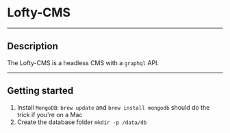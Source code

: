 # Lofty-CMS

---

## Description
The Lofty-CMS is a headless CMS with a `graphql` API.

---

## Getting started

1. Install `MongoDB`: `brew update` and `brew install mongodb` should do the trick if you're on a Mac
2. Create the database folder `mkdir -p /data/db`
